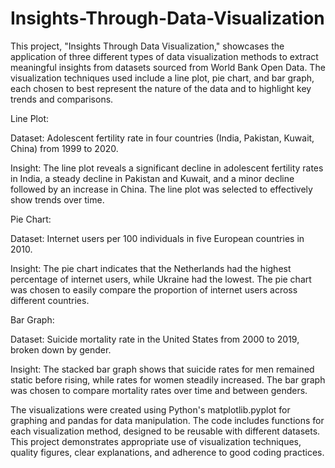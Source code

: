 # Insights-Through-Data-Visualization
This project, "Insights Through Data Visualization," showcases the application of three different types of data visualization methods to extract meaningful insights from datasets sourced from World Bank Open Data. The visualization techniques used include a line plot, pie chart, and bar graph, each chosen to best represent the nature of the data and to highlight key trends and comparisons.

Line Plot:

Dataset: Adolescent fertility rate in four countries (India, Pakistan, Kuwait, China) from 1999 to 2020.

Insight: The line plot reveals a significant decline in adolescent fertility rates in India, a steady decline in Pakistan and Kuwait, and a minor decline followed by an increase in China. The line plot was selected to effectively show trends over time.

Pie Chart:

Dataset: Internet users per 100 individuals in five European countries in 2010.

Insight: The pie chart indicates that the Netherlands had the highest percentage of internet users, while Ukraine had the lowest. The pie chart was chosen to easily compare the proportion of internet users across different countries.

Bar Graph:

Dataset: Suicide mortality rate in the United States from 2000 to 2019, broken down by gender.

Insight: The stacked bar graph shows that suicide rates for men remained static before rising, while rates for women steadily increased. The bar graph was chosen to compare mortality rates over time and between genders.

The visualizations were created using Python's matplotlib.pyplot for graphing and pandas for data manipulation. The code includes functions for each visualization method, designed to be reusable with different datasets. This project demonstrates appropriate use of visualization techniques, quality figures, clear explanations, and adherence to good coding practices.

